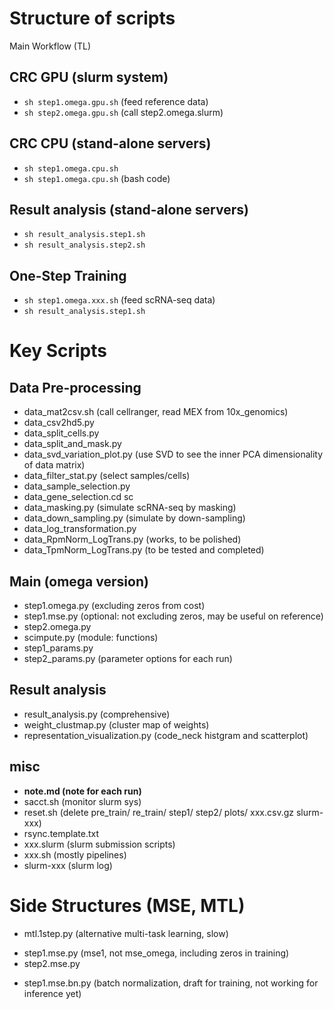# Structure of scripts

Main Workflow (TL)
## CRC GPU (slurm system)
- `sh step1.omega.gpu.sh`  (feed reference data)
- `sh step2.omega.gpu.sh`  (call step2.omega.slurm)
## CRC CPU (stand-alone servers)
- `sh step1.omega.cpu.sh`
- `sh step1.omega.cpu.sh`  (bash code)
## Result analysis (stand-alone servers)
- `sh result_analysis.step1.sh`
- `sh result_analysis.step2.sh`
## One-Step Training
- `sh step1.omega.xxx.sh` (feed scRNA-seq data)
- `sh result_analysis.step1.sh`

# Key Scripts
## Data Pre-processing
- data_mat2csv.sh  (call cellranger, read MEX from 10x_genomics)
- data_csv2hd5.py
- data_split_cells.py
- data_split_and_mask.py
- data_svd_variation_plot.py  (use SVD to see the inner PCA dimensionality of data matrix)
- data_filter_stat.py  (select samples/cells)
- data_sample_selection.py
- data_gene_selection.cd sc
- data_masking.py  (simulate scRNA-seq by masking)
- data_down_sampling.py  (simulate by down-sampling)
- data_log_transformation.py
- data_RpmNorm_LogTrans.py  (works, to be polished)
- data_TpmNorm_LogTrans.py  (to be tested and completed)

## Main (omega version)
- step1.omega.py (excluding zeros from cost)
- step1.mse.py (optional: not excluding zeros, may be useful on reference)
- step2.omega.py
- scimpute.py  (module: functions)
- step1_params.py  
- step2_params.py  (parameter options for each run)

## Result analysis
- result_analysis.py  (comprehensive)
- weight_clustmap.py  (cluster map of weights) 
- representation_visualization.py  (code_neck histgram and scatterplot)

## misc
- **note.md  (note for each run)**
- sacct.sh  (monitor slurm sys)
- reset.sh  (delete pre_train/ re_train/ step1/ step2/ plots/ xxx.csv.gz slurm-xxx)
- rsync.template.txt
- xxx.slurm  (slurm submission scripts)
- xxx.sh  (mostly pipelines)
- slurm-xxx  (slurm log)

# Side Structures (MSE, MTL)
* mtl.1step.py  (alternative multi-task learning, slow)
- step1.mse.py  (mse1, not mse_omega, including zeros in training)
- step2.mse.py
* step1.mse.bn.py  (batch normalization, draft for training, not working for inference yet)